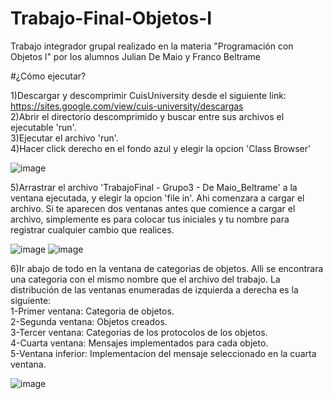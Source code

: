 # Trabajo-Final-Objetos-I
Trabajo integrador grupal realizado en la materia "Programación con Objetos l" por los alumnos Julian De Maio y Franco Beltrame

#¿Cómo ejecutar?

1)Descargar y descomprimir CuisUniversity desde el siguiente link: https://sites.google.com/view/cuis-university/descargas 
<br />
2)Abrir el directorio descomprimido y buscar entre sus archivos el ejecutable 'run'.
<br />
3)Ejecutar el archivo 'run'.
<br />
4)Hacer click derecho en el fondo azul y elegir la opcion 'Class Browser'

![image](https://user-images.githubusercontent.com/122990177/213215348-bba71888-11d8-4f70-9e32-5bf31ca1e27b.png)

5)Arrastrar el archivo 'TrabajoFinal - Grupo3 - De Maio_Beltrame' a la ventana ejecutada, y elegir la opcion 'file in'. Ahi comenzara a cargar el archivo. Si te aparecen dos ventanas antes que comience a cargar el archivo, simplemente es para colocar tus iniciales y tu nombre para registrar cualquier cambio que realices.

![image](https://user-images.githubusercontent.com/122990177/213216051-eafc58e6-9294-4893-9e9f-88e785e243a5.png)
![image](https://user-images.githubusercontent.com/122990177/213216745-6ba9aa59-8dd8-4fe9-9e89-1588460cff90.png)

6)Ir abajo de todo en la ventana de categorias de objetos. Alli se encontrara una categoria con el mismo nombre que el archivo del trabajo. La distribución de las ventanas enumeradas de izquierda a derecha es la siguiente:
<br />
1-Primer ventana: Categoria de objetos. <br />
2-Segunda ventana: Objetos creados. <br /> 
3-Tercer ventana: Categorias de los protocolos de los objetos. <br />
4-Cuarta ventana: Mensajes implementados para cada objeto. <br />
5-Ventana inferior: Implementacion del mensaje seleccionado en la cuarta ventana. <br />

![image](https://user-images.githubusercontent.com/122990177/213220206-63d1b9de-4217-43ba-ba04-83ad60e5f342.png)


